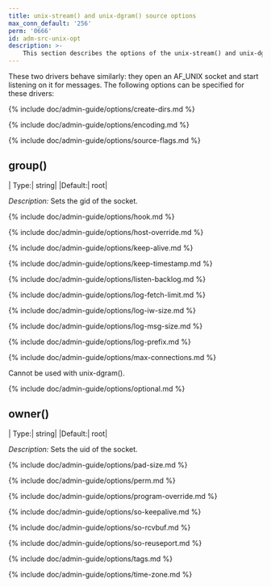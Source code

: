 ```yaml
---
title: unix-stream() and unix-dgram() source options
max_conn_default: '256'
perm: '0666'
id: adm-src-unix-opt
description: >-
	This section describes the options of the unix-stream() and unix-dgram() sources in {{ site.product.short_name }}.
---
```


These two drivers behave similarly: they open an AF_UNIX socket and
start listening on it for messages. The following options can be
specified for these drivers:

{% include doc/admin-guide/options/create-dirs.md %}

{% include doc/admin-guide/options/encoding.md %}

{% include doc/admin-guide/options/source-flags.md %}

## group()

|  Type:|      string|
|Default:|   root|

*Description:* Sets the gid of the socket.

{% include doc/admin-guide/options/hook.md %}

{% include doc/admin-guide/options/host-override.md %}

{% include doc/admin-guide/options/keep-alive.md %}

{% include doc/admin-guide/options/keep-timestamp.md %}

{% include doc/admin-guide/options/listen-backlog.md %}

{% include doc/admin-guide/options/log-fetch-limit.md %}

{% include doc/admin-guide/options/log-iw-size.md %}

{% include doc/admin-guide/options/log-msg-size.md %}

{% include doc/admin-guide/options/log-prefix.md %}

{% include doc/admin-guide/options/max-connections.md %}

Cannot be used with unix-dgram().

{% include doc/admin-guide/options/optional.md %}

## owner()

|  Type:|      string|
|Default:|   root|

*Description:* Sets the uid of the socket.

{% include doc/admin-guide/options/pad-size.md %}

{% include doc/admin-guide/options/perm.md %}

{% include doc/admin-guide/options/program-override.md %}

{% include doc/admin-guide/options/so-keepalive.md %}

{% include doc/admin-guide/options/so-rcvbuf.md %}

{% include doc/admin-guide/options/so-reuseport.md %}

{% include doc/admin-guide/options/tags.md %}

{% include doc/admin-guide/options/time-zone.md %}
